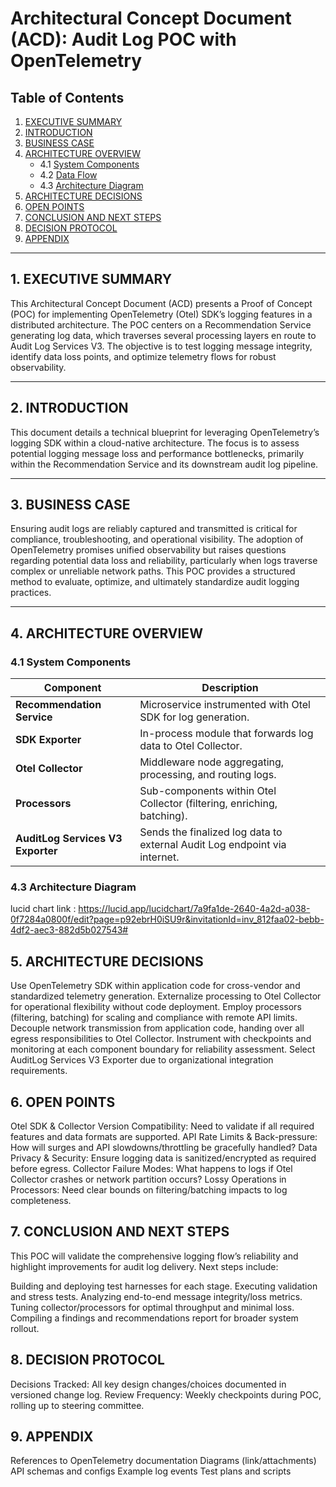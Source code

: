 # Architectural Concept Document (ACD): Audit Log POC with OpenTelemetry

## Table of Contents

1. [EXECUTIVE SUMMARY](#1-executive-summary)
2. [INTRODUCTION](#2-introduction)
3. [BUSINESS CASE](#3-business-case)
4. [ARCHITECTURE OVERVIEW](#4-architecture-overview)
   - 4.1 [System Components](#41-system-components)
   - 4.2 [Data Flow](#42-data-flow)
   - 4.3 [Architecture Diagram](#43-architecture-diagram)
5. [ARCHITECTURE DECISIONS](#5-architecture-decisions)
6. [OPEN POINTS](#6-open-points)
7. [CONCLUSION AND NEXT STEPS](#7-conclusion-and-next-steps)
8. [DECISION PROTOCOL](#8-decision-protocol)
9. [APPENDIX](#9-appendix)

---

## 1. EXECUTIVE SUMMARY

This Architectural Concept Document (ACD) presents a Proof of Concept (POC) for implementing OpenTelemetry (Otel) SDK’s logging features in a distributed architecture. The POC centers on a Recommendation Service generating log data, which traverses several processing layers en route to Audit Log Services V3. The objective is to test logging message integrity, identify data loss points, and optimize telemetry flows for robust observability.

---

## 2. INTRODUCTION

This document details a technical blueprint for leveraging OpenTelemetry’s logging SDK within a cloud-native architecture. The focus is to assess potential logging message loss and performance bottlenecks, primarily within the Recommendation Service and its downstream audit log pipeline.

---

## 3. BUSINESS CASE

Ensuring audit logs are reliably captured and transmitted is critical for compliance, troubleshooting, and operational visibility. The adoption of OpenTelemetry promises unified observability but raises questions regarding potential data loss and reliability, particularly when logs traverse complex or unreliable network paths. This POC provides a structured method to evaluate, optimize, and ultimately standardize audit logging practices.

---

## 4. ARCHITECTURE OVERVIEW

### 4.1 System Components

| Component                         | Description                                                               |
| --------------------------------- | ------------------------------------------------------------------------- |
| **Recommendation Service**        | Microservice instrumented with Otel SDK for log generation.               |
| **SDK Exporter**                  | In-process module that forwards log data to Otel Collector.               |
| **Otel Collector**                | Middleware node aggregating, processing, and routing logs.                |
| **Processors**                    | Sub-components within Otel Collector (filtering, enriching, batching).    |
| **AuditLog Services V3 Exporter** | Sends the finalized log data to external Audit Log endpoint via internet. |

### 4.3 Architecture Diagram

lucid chart link : https://lucid.app/lucidchart/7a9fa1de-2640-4a2d-a038-0f7284a0800f/edit?page=p92ebrH0iSU9r&invitationId=inv_812faa02-bebb-4df2-aec3-882d5b027543#

## 5. ARCHITECTURE DECISIONS

Use OpenTelemetry SDK within application code for cross-vendor and standardized telemetry generation.
Externalize processing to Otel Collector for operational flexibility without code deployment.
Employ processors (filtering, batching) for scaling and compliance with remote API limits.
Decouple network transmission from application code, handing over all egress responsibilities to Otel Collector.
Instrument with checkpoints and monitoring at each component boundary for reliability assessment.
Select AuditLog Services V3 Exporter due to organizational integration requirements.

## 6. OPEN POINTS

Otel SDK & Collector Version Compatibility: Need to validate if all required features and data formats are supported.
API Rate Limits & Back-pressure: How will surges and API slowdowns/throttling be gracefully handled?
Data Privacy & Security: Ensure logging data is sanitized/encrypted as required before egress.
Collector Failure Modes: What happens to logs if Otel Collector crashes or network partition occurs?
Lossy Operations in Processors: Need clear bounds on filtering/batching impacts to log completeness.

## 7. CONCLUSION AND NEXT STEPS

This POC will validate the comprehensive logging flow’s reliability and highlight improvements for audit log delivery. Next steps include:

Building and deploying test harnesses for each stage.
Executing validation and stress tests.
Analyzing end-to-end message integrity/loss metrics.
Tuning collector/processors for optimal throughput and minimal loss.
Compiling a findings and recommendations report for broader system rollout.

## 8. DECISION PROTOCOL

Decisions Tracked: All key design changes/choices documented in versioned change log.
Review Frequency: Weekly checkpoints during POC, rolling up to steering committee.

## 9. APPENDIX

References to OpenTelemetry documentation
Diagrams (link/attachments)
API schemas and configs
Example log events
Test plans and scripts
